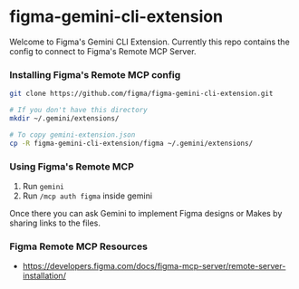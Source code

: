 # figma-gemini-cli-extension

Welcome to Figma's Gemini CLI Extension. Currently this repo contains the config to connect to Figma's Remote MCP Server.


### Installing Figma's Remote MCP config

```bash
git clone https://github.com/figma/figma-gemini-cli-extension.git

# If you don't have this directory
mkdir ~/.gemini/extensions/

# To copy gemini-extension.json
cp -R figma-gemini-cli-extension/figma ~/.gemini/extensions/

```

### Using Figma's Remote MCP

1. Run `gemini`
2. Run `/mcp auth figma` inside gemini

Once there you can ask Gemini to implement Figma designs or Makes by sharing links to the files.

### Figma Remote MCP Resources

- https://developers.figma.com/docs/figma-mcp-server/remote-server-installation/
